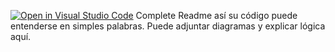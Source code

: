 [![Open in Visual Studio Code](https://classroom.github.com/assets/open-in-vscode-2e0aaae1b6195c2367325f4f02e2d04e9abb55f0b24a779b69b11b9e10269abc.svg)](https://classroom.github.com/online_ide?assignment_repo_id=18727886&assignment_repo_type=AssignmentRepo)
Complete Readme así su código puede entenderse en simples palabras. Puede adjuntar diagramas y explicar lógica aquí. 
